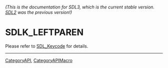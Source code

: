 ###### (This is the documentation for SDL3, which is the current stable version. [SDL2](https://wiki.libsdl.org/SDL2/) was the previous version!)
# SDLK_LEFTPAREN

Please refer to [SDL_Keycode](SDL_Keycode) for details.

----
[CategoryAPI](CategoryAPI), [CategoryAPIMacro](CategoryAPIMacro)

